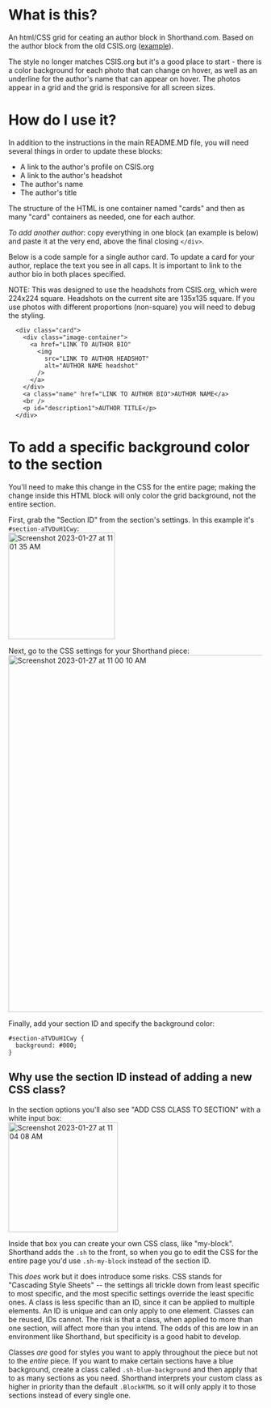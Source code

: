 # What is this?

An html/CSS grid for ceating an author block in Shorthand.com. Based on the author block from the old CSIS.org ([example](https://web.archive.org/web/20221205152917/https://www.csis.org/analysis/improved-export-controls-enforcement-technology-needed-us-national-security)).

The style no longer matches CSIS.org but it's a good place to start - there is a color background for each photo that can change on hover, as well as an underline for the author's name that can appear on hover. The photos appear in a grid and the grid is responsive for all screen sizes. 

# How do I use it?

In addition to the instructions in the main README.MD file, you will need several things in order to update these blocks:

- A link to the author's profile on CSIS.org
- A link to the author's headshot
- The author's name
- The author's title

The structure of the HTML is one container named "cards" and then as many "card" containers as needed, one for each author.

_To add another author_: copy everything in one block (an example is below) and paste it at the very end, above the final closing `</div>`.

Below is a code sample for a single author card. To update a card for your author, replace the text you see in all caps. It is important to link to the author bio in both places specified.

NOTE: This was designed to use the headshots from CSIS.org, which were 224x224 square. Headshots on the current site are 135x135 square. If you use photos with different proportions (non-square) you will need to debug the styling.

```
  <div class="card">
    <div class="image-container">
      <a href="LINK TO AUTHOR BIO"
        <img
          src="LINK TO AUTHOR HEADSHOT"
          alt="AUTHOR NAME headshot"
        />
      </a>
    </div>
    <a class="name" href="LINK TO AUTHOR BIO">AUTHOR NAME</a>
    <br />
    <p id="description1">AUTHOR TITLE</p>
  </div>
```
# To add a specific background color to the section
You'll need to make this change in the CSS for the entire page; making the change inside this HTML block will only color the grid background, not the entire section.

First, grab the "Section ID" from the section's settings. In this example it's `#section-aTVDuH1Cwy`:<br> 
<img width="211" alt="Screenshot 2023-01-27 at 11 01 35 AM" src="https://user-images.githubusercontent.com/41589348/215131999-2bb2d6a3-2847-497f-98d4-99ef4193344f.png">

Next, go to the CSS settings for your Shorthand piece:
<img width="706" alt="Screenshot 2023-01-27 at 11 00 10 AM" src="https://user-images.githubusercontent.com/41589348/215131510-b1ab5d95-b436-400f-8baf-eb4dc3120885.png">

Finally, add your section ID and specify the background color: 
```
#section-aTVDuH1Cwy {
  background: #000;
}
```

## Why use the section ID instead of adding a new CSS class? 
In the section options you'll also see "ADD CSS CLASS TO SECTION" with a white input box:<br>
<img width="217" alt="Screenshot 2023-01-27 at 11 04 08 AM" src="https://user-images.githubusercontent.com/41589348/215132712-caf25bc4-0003-4e62-a037-b05d19b58165.png">

Inside that box you can create your own CSS class, like "my-block". Shorthand adds the `.sh` to the front, so when you go to edit the CSS for the entire page you'd use `.sh-my-block` instead of the section ID.

This _does_ work but it does introduce some risks. CSS stands for "Cascading Style Sheets" -- the settings all trickle down from least specific to most specific, and the most specific settings override the least specific ones. A class is less specific than an ID, since it can be applied to multiple elements. An ID is unique and can only apply to one element. Classes can be reused, IDs cannot. The risk is that a class, when applied to more than one section, will affect more than you intend. The odds of this are low in an environment like Shorthand, but specificity is a good habit to develop. 

Classes _are_ good for styles you want to apply throughout the piece but not to the _entire_ piece. If you want to make certain sections have a blue background, create a class called `.sh-blue-background` and then apply that to as many sections as you need. Shorthand interprets your custom class as higher in priority than the default `.BlockHTML` so it will only apply it to those sections instead of every single one. 
